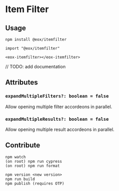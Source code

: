 # Item Filter

## Usage

```
npm install @eox/itemfilter
```

```
import "@eox/itemfilter"

<eox-itemfilter></eox-itemfilter>
```

// TODO: add documentation

## Attributes

### `expandMultipleFilters?: boolean = false`

Allow opening multiple filter accordeons in parallel.

### `expandMultipleResults?: boolean = false`

Allow opening multiple result accordeons in parallel.

## Contribute

```
npm watch
(on root) npm run cypress
(on root) npm run format

npm version <new version>
npm run build
npm publish (requires OTP)
```
